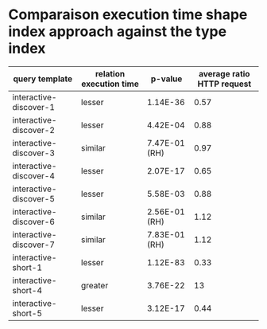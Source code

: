 
# Comparaison execution time shape index approach against the type index

| query template         | relation execution time   | p-value       |   average ratio HTTP request |
|------------------------|---------------------------|---------------|------------------------------|
| interactive-discover-1 | lesser                    | 1.14E-36      |                         0.57 |
| interactive-discover-2 | lesser                    | 4.42E-04      |                         0.88 |
| interactive-discover-3 | similar                   | 7.47E-01 (RH) |                         0.97 |
| interactive-discover-4 | lesser                    | 2.07E-17      |                         0.65 |
| interactive-discover-5 | lesser                    | 5.58E-03      |                         0.88 |
| interactive-discover-6 | similar                   | 2.56E-01 (RH) |                         1.12 |
| interactive-discover-7 | similar                   | 7.83E-01 (RH) |                         1.12 |
| interactive-short-1    | lesser                    | 1.12E-83      |                         0.33 |
| interactive-short-4    | greater                   | 3.76E-22      |                        13    |
| interactive-short-5    | lesser                    | 3.12E-17      |                         0.44 |
